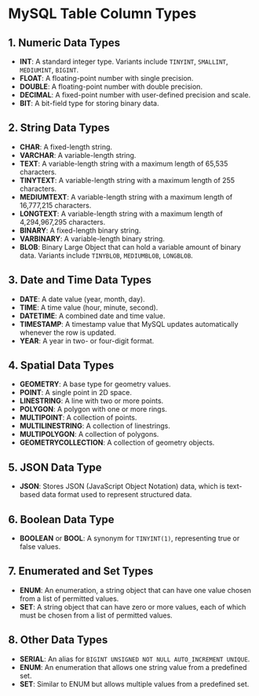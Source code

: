 # MySQL Table Column Types

## 1. Numeric Data Types
- **INT**: A standard integer type. Variants include `TINYINT`, `SMALLINT`, `MEDIUMINT`, `BIGINT`.
- **FLOAT**: A floating-point number with single precision.
- **DOUBLE**: A floating-point number with double precision.
- **DECIMAL**: A fixed-point number with user-defined precision and scale.
- **BIT**: A bit-field type for storing binary data.

## 2. String Data Types
- **CHAR**: A fixed-length string.
- **VARCHAR**: A variable-length string.
- **TEXT**: A variable-length string with a maximum length of 65,535 characters.
- **TINYTEXT**: A variable-length string with a maximum length of 255 characters.
- **MEDIUMTEXT**: A variable-length string with a maximum length of 16,777,215 characters.
- **LONGTEXT**: A variable-length string with a maximum length of 4,294,967,295 characters.
- **BINARY**: A fixed-length binary string.
- **VARBINARY**: A variable-length binary string.
- **BLOB**: Binary Large Object that can hold a variable amount of binary data. Variants include `TINYBLOB`, `MEDIUMBLOB`, `LONGBLOB`.

## 3. Date and Time Data Types
- **DATE**: A date value (year, month, day).
- **TIME**: A time value (hour, minute, second).
- **DATETIME**: A combined date and time value.
- **TIMESTAMP**: A timestamp value that MySQL updates automatically whenever the row is updated.
- **YEAR**: A year in two- or four-digit format.

## 4. Spatial Data Types
- **GEOMETRY**: A base type for geometry values.
- **POINT**: A single point in 2D space.
- **LINESTRING**: A line with two or more points.
- **POLYGON**: A polygon with one or more rings.
- **MULTIPOINT**: A collection of points.
- **MULTILINESTRING**: A collection of linestrings.
- **MULTIPOLYGON**: A collection of polygons.
- **GEOMETRYCOLLECTION**: A collection of geometry objects.

## 5. JSON Data Type
- **JSON**: Stores JSON (JavaScript Object Notation) data, which is text-based data format used to represent structured data.

## 6. Boolean Data Type
- **BOOLEAN** or **BOOL**: A synonym for `TINYINT(1)`, representing true or false values.

## 7. Enumerated and Set Types
- **ENUM**: An enumeration, a string object that can have one value chosen from a list of permitted values.
- **SET**: A string object that can have zero or more values, each of which must be chosen from a list of permitted values.

## 8. Other Data Types
- **SERIAL**: An alias for `BIGINT UNSIGNED NOT NULL AUTO_INCREMENT UNIQUE`.
- **ENUM**: An enumeration that allows one string value from a predefined set.
- **SET**: Similar to ENUM but allows multiple values from a predefined set.
